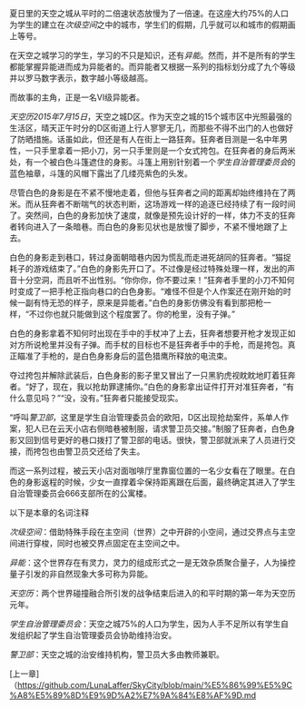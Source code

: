 夏日里的天空之城从平时的二倍速状态放慢为了一倍速。在这座大约75%的人口为学生的建立在*次级空间*之中的城市，学生们的假期，几乎就可以和城市的假期画上等号。

在天空之城学习的学生，学习的不只是知识，还有*异能*。然而，并不是所有的学生都能掌握异能进而成为异能者的。而异能者又根据一系列的指标划分成了九个等级并以罗马数字表示，数字越小等级越高。

而故事的主角，正是一名VI级异能者。

*天空历2015年7月15日*，天空之城D区。作为天空之城的15个城市区中光照最强的生活区，晴天正午时分的D区街道上行人寥寥无几，而那些不得不出门的人也做好了防晒措施。话虽如此，但还是有人在街上一路狂奔。狂奔者目测是一名中年男性，一只手里拿着一把小刀，另一只手里则是一个女式挎包。在狂奔者的身后两米处，有一个被白色斗篷遮住的身影。斗篷上用别针别着一个*学生自治管理委员会*的蓝色袖章，斗篷的风帽下露出了几缕亮紫色的头发。

尽管白色的身影是在不紧不慢地走着，但他与狂奔者之间的距离却始终维持在了两米。而从狂奔者不断喘气的状态判断，这场游戏一样的追逐已经持续了有一段时间了。突然间，白色的身影加快了速度，就像是预先设计好的一样，体力不支的狂奔者转向进入了一条暗巷。而白色的身影见状也是放慢了脚步，不紧不慢地跟了上去。

白色的身影走到巷口，转过身面朝暗巷内因为慌乱而走进死胡同的狂奔者。“猫捉耗子的游戏结束了。”白色的身影先开口了。不过像是经过特殊处理一样，发出的声音十分空洞，而且听不出性别。“你你你，你不要过来！”狂奔者手里的小刀不知何时变成了一把手枪正指向巷口的白色身影。“难怪不但是个人作案还在刚开始的时候一副有恃无恐的样子，原来是异能者。”白色的身影仿佛没有看到那把枪一样，“不过你也就只能做到这个程度罢了。你的枪里，没有子弹。”

白色的身影拿着不知何时出现在手中的手杖冲了上去，狂奔者想要开枪才发现正如对方所说枪里并没有子弹。而手杖的目标也不是狂奔者手中的手枪，而是挎包。真正瞄准了手枪的，是白色身影身后的蓝色猎鹰所释放的电流束。

夺过挎包并解除武装后，白色身影的影子里又冒出了一只黑豹虎视眈眈地盯着狂奔者。“好了，现在，我以抢劫罪逮捕你。”白色的身影拿出证件打开对准狂奔者，“有什么意见吗？”“没，没有。”狂奔者只能接受现实。

“呼叫*警卫部*，这里是学生自治管理委员会的欧阳，D区出现抢劫案件，系单人作案，犯人已在云天小店右侧暗巷被制服，请求警卫员交接。”制服了狂奔者，白色身影又回到信号更好的巷口拨打了警卫部的电话。很快，警卫部就派来了人员进行交接，而挎包也由警卫员交还给了失主。

而这一系列过程，被云天小店对面咖啡厅里靠窗位置的一名少女看在了眼里。在白色的身影返程的时候，少女一直撑着伞保持距离跟在后面，最终确定其进入了学生自治管理委员会666支部所在的公寓楼。

以下是本章的名词注释

*次级空间*：借助特殊手段在主空间（世界）之中开辟的小空间，通过交界点与主空间进行穿梭，同时也被交界点固定在主空间之中。

*异能*：这个世界存在有灵力，灵力的组成形式之一是无效杂质聚合量子，人为操控量子引发的非自然现象大多可称为异能。

*天空历*：两个世界碰撞融合所引发的战争结束后进入的和平时期的第一年为天空历元年。

*学生自治管理委员会*：天空之城75%的人口为学生，因为人手不足所以有学生自发组织起了学生自治管理委员会协助维持治安。

*警卫部*：天空之城的治安维持机构，警卫员大多由教师兼职。

[上一章]（https://github.com/LunaLaffer/SkyCity/blob/main/%E5%86%99%E5%9C%A8%E5%89%8D%E9%9D%A2%E7%9A%84%E8%AF%9D.md
